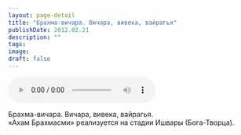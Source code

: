 ```yaml
---
layout: page-detail
title: "Брахма-вичара. Вичара, вивека, вайрагья"
publishDate: 2012.02.21
description: ""
tags:
image:
draft: false
---
```


<audio title="2012.02.21 - Брахма-вичара. Вичара, вивека, вайрагья.mp3" src="/upload/iblock/ca6/ca64d737e12fc4dda65ee223962e1053.mp3" controls=""></audio>

 Брахма-вичара. Вичара, вивека, вайрагья.   
 «Ахам Брахмасми» реализуется на стадии Ишвары (Бога-Творца).  

  
